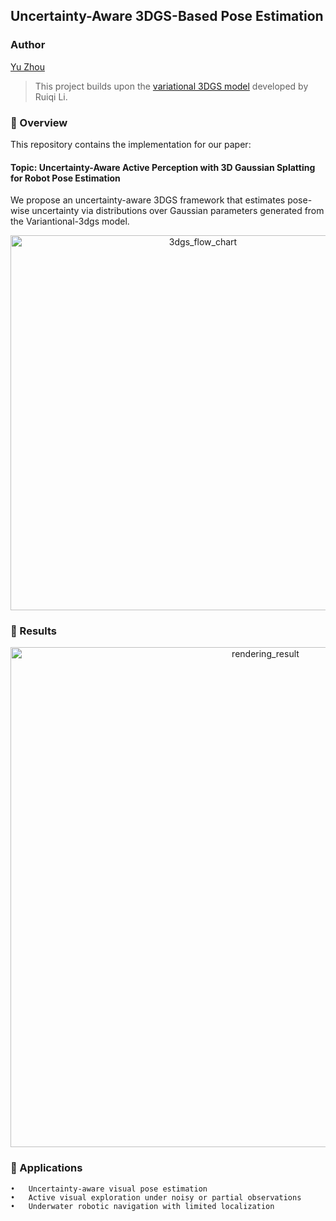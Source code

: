 ## Uncertainty-Aware 3DGS-Based Pose Estimation

### Author
[Yu Zhou](https://barryzhouyu.github.io/yuzhoubarry.github.io/)

> This project builds upon the [variational 3DGS model](https://github.com/csrqli/variational-3dgs) developed by Ruiqi Li.
### 📌 Overview

This repository contains the implementation for our paper:

#### Topic: Uncertainty-Aware Active Perception with 3D Gaussian Splatting for Robot Pose Estimation 

We propose an uncertainty-aware 3DGS framework that estimates pose-wise uncertainty via distributions over Gaussian parameters generated from the Variantional-3dgs model.

<div align="center">
  <img width="600" alt="3dgs_flow_chart" src="https://github.com/user-attachments/assets/54507a79-4934-48d8-a02b-e1bf842bfec9" />
</div>

### 🔧 Results

<div align="center">
<img width="800" alt="rendering_result" src="https://github.com/user-attachments/assets/57b74968-47d8-4d49-89a6-e14640f8fe58" />
</div>

### 🎯 Applications
	•	Uncertainty-aware visual pose estimation
	•	Active visual exploration under noisy or partial observations
	•	Underwater robotic navigation with limited localization


